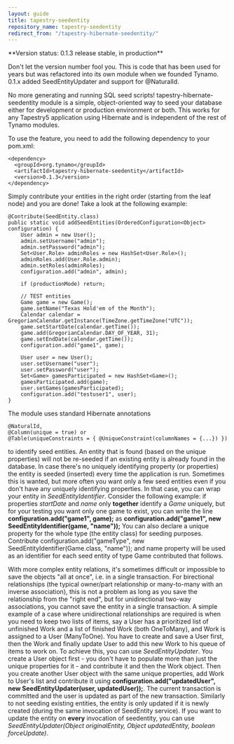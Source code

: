 ```yaml
---
layout: guide
title: tapestry-seedentity
repository_name: tapestry-seedentity
redirect_from: "/tapestry-hibernate-seedentity/"
---
```

<div markdown="1" class="alert alert-info">
**Version status: 0.1.3 release stable, in production**

Don't let the version number fool you. This is code that has been used for years but was refactored into its own module when we founded Tynamo. 0.1.x added SeedEntityUpdater and support for @NaturalId.
</div>

No more generating and running SQL seed scripts! tapestry-hibernate-seedentity module is a simple, object-oriented way to seed your database either for development or production environment or both. This works for any Tapestry5 application using Hibernate and is independent of the rest of Tynamo modules.

To use the feature, you need to add the following dependency to your pom.xml:

	<dependency>
	  <groupId>org.tynamo</groupId>
	  <artifactId>tapestry-hibernate-seedentity</artifactId>
	  <version>0.1.3</version>
	</dependency>

Simply contribute your entities in the right order (starting from the leaf node) and you are done! Take a look at the following example:

	@Contribute(SeedEntity.class)
	public static void addSeedEntities(OrderedConfiguration<Object> configuration) {
		User admin = new User();
		admin.setUsername("admin");
		admin.setPassword("admin");
		Set<User.Role> adminRoles = new HashSet<User.Role>();
		adminRoles.add(User.Role.admin);
		admin.setRoles(adminRoles);
		configuration.add("admin", admin);

		if (productionMode) return;

		// TEST entities
		Game game = new Game();
		game.setName("Texas Hold'em of the Month");
		Calendar calendar = GregorianCalendar.getInstance(TimeZone.getTimeZone("UTC"));
		game.setStartDate(calendar.getTime());
		game.add(GregorianCalendar.DAY_OF_YEAR, 31);
		game.setEndDate(calendar.getTime());
		configuration.add("game1", game);

		User user = new User();
		user.setUsername("user");
		user.setPassword("user");
		Set<Game> gamesParticipated = new HashSet<Game>();
		gamesParticipated.add(game);
		user.setGames(gamesParticipated);
		configuration.add("testuser1", user);
	}

The module uses standard Hibernate annotations

	@NaturalId, 
	@Column(unique = true) or 
	@Table(uniqueConstraints = { @UniqueConstraint(columnNames = {...}) }) 

to identify seed entities. An entity that is found (based on the unique properties) will not be re-seeded if an existing entity is already found in the database. In case there's no uniquely identifying property (or properties) the entity is seeded (inserted) every time the application is run. Sometimes this is wanted, but more often you want only a few seed entities even if you don't have any uniquely identifying properties. In that case, you can wrap your entity in *SeedEntityIdentifier*. Consider the following example: if properties *startDate* and *name* only **together** identify a *Game* uniquely, but for your testing you want only one game to exist, you can write the line **configuration.add("game1", game);** as **configuration.add("game1", new SeedEntityIdentifier(game, "name"));** You can also declare a unique property for the whole type (the entity class) for seeding purposes. Contribute configuration.add("gameType", new SeedEntityIdentifier(Game.class, "name")); and name property will be used as an identifier for each seed entity of type Game contributed that follows.

With more complex entity relations, it's sometimes difficult or impossible to save the objects "all at once", i.e. in a single transaction. For birectional relationships (the typical owner/part relationship or many-to-many with an inverse association), this is not a problem as long as you save the relationship from the "right end", but for unidirectional two-way associations, you cannot save the entity in a single transaction. A simple example of a case where unidirectional relationships are required is when you need to keep two lists of items, say a User has a prioritized list of unfinished Work and a list of finished Work (both OneToMany), and Work is assigned to a User (ManyToOne). You have to create and save a User first, then the Work and finally update User to add this new Work to his queue of items to work on. To achieve this, you can use *SeedEntityUpdater*. You create a User object first - you don't have to populate more than just the unique properties for it - and contribute it and then the Work object. Then you create another User object with the same unique properties, add Work to User's list and contribute it using **configuration.add("updatedUser", new SeedEntityUpdater(user, updatedUser));**. The current transaction is committed and the user is updated as part of the new transaction. Similarly to not seeding existing entities, the entity is only updated if it is newly created (during the same invocation of SeedEntity service). If you want to update the entity on **every** invocation of seedentity, you can use *SeedEntityUpdater(Object originalEntity, Object updatedEntity, boolean forceUpdate)*.